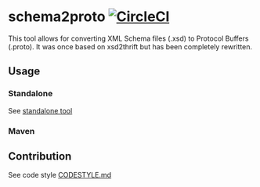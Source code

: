 # schema2proto  [![CircleCI](https://circleci.com/gh/entur/schema2proto.svg?style=svg)](https://circleci.com/gh/entur/schema2proto)

This tool allows for converting XML Schema files (.xsd) to Protocol Buffers (.proto). It was once based on xsd2thrift but has been completely rewritten.

## Usage

### Standalone

See [standalone tool](schema2proto-lib/README.md)

### Maven




## Contribution

See code style [CODESTYLE.md](CODESTYLE.md)

